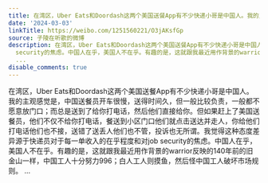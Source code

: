 ```yaml
---
title: 在湾区，Uber Eats和Doordash这两个美国送餐App有不少快递小哥是中国人。我的主观感觉是，中国送餐员开车很慢，送得时间久，但一般比较负责，一般都不愿意放门口...
date: '2024-03-03'
linkTitle: https://weibo.com/1251560221/O3jAKsfGp
source: 子陵在听歌的微博
description: 在湾区，Uber Eats和Doordash这两个美国送餐App有不少快递小哥是中国人。我的主观感觉是，中国送餐员开车很慢，送得时间久，但一般比较负责，一般都不愿意放门口；而总是送到了给你打电话，然后他们直接给你。但如果赶上了美国送餐员，他们不仅不给你打电话，餐送到小区门口他们就点击送达并走人，你给他们打电话他们也不接，送错了送丢人他们也不管，投诉也无所谓。我觉得这种态度差异源于快递员对于每一单收入的在乎程度和对job
  security的焦虑。中国人在乎，美国人不在乎。有趣的是，这就跟我最近用作背景的warrior反映的140年前的旧金山一样，中国工人十分努力996；白人工人则摸鱼，然后怪中国工人破坏市场规则。
  ...
disable_comments: true
---
```

在湾区，Uber Eats和Doordash这两个美国送餐App有不少快递小哥是中国人。我的主观感觉是，中国送餐员开车很慢，送得时间久，但一般比较负责，一般都不愿意放门口；而总是送到了给你打电话，然后他们直接给你。但如果赶上了美国送餐员，他们不仅不给你打电话，餐送到小区门口他们就点击送达并走人，你给他们打电话他们也不接，送错了送丢人他们也不管，投诉也无所谓。我觉得这种态度差异源于快递员对于每一单收入的在乎程度和对job security的焦虑。中国人在乎，美国人不在乎。有趣的是，这就跟我最近用作背景的warrior反映的140年前的旧金山一样，中国工人十分努力996；白人工人则摸鱼，然后怪中国工人破坏市场规则。 ...